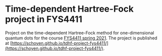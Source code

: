# Time-dependent Hartree-Fock project in FYS4411

Project on the time-dependent Hartree-Fock method for one-dimensional quantum dots for the course [FYS4411 spring 2021](https://www.uio.no/studier/emner/matnat/fys/FYS4411/v21/).
The project is published at [https://schoyen.github.io/tdhf-project-fys4411/](https://schoyen.github.io/tdhf-project-fys4411/).
